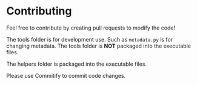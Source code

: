 # Contributing

Feel free to contribute by creating pull requests to modify the code!

The tools folder is for development use. Such as `metadata.py` is for changing metadata. The tools folder is **NOT** packaged into the executable files.

The helpers folder is packaged into the executable files.

Please use Commitify to commit code changes.